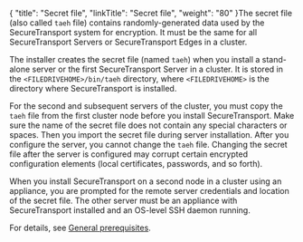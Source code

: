 {
    "title": "Secret file",
    "linkTitle": "Secret file",
    "weight": "80"
}The secret file (also called `taeh` file) contains randomly-generated data used by the <span class="mc-variable axway_variables.Component_Short_Name variable">SecureTransport</span> system for encryption. It must be the same for all <span class="mc-variable axway_variables.Component_Short_Name variable">SecureTransport</span> Servers or <span class="mc-variable suite_variables.SecureTransportName variable">SecureTransport</span> Edges in a cluster.

The installer creates the secret file (named `taeh`) when you install a stand-alone server or the first <span class="mc-variable axway_variables.Component_Short_Name variable">SecureTransport</span> Server in a cluster. It is stored in the `<FILEDRIVEHOME>/bin/taeh` directory, where `<FILEDRIVEHOME>` is the directory where <span class="mc-variable axway_variables.Component_Short_Name variable">SecureTransport</span> is installed.

For the second and subsequent servers of the cluster, you must copy the `taeh` file from the first cluster node before you install <span class="mc-variable axway_variables.Component_Short_Name variable">SecureTransport</span>. Make sure the name of the secret file does not contain any special characters or spaces. Then you import the secret file during server installation. After you configure the server, you cannot change the `taeh` file. Changing the secret file after the server is configured may corrupt certain encrypted configuration elements (local certificates, passwords, and so forth).

When you install <span class="mc-variable axway_variables.Component_Short_Name variable">SecureTransport</span> on a second node in a cluster using an appliance, you are prompted for the remote server credentials and location of the secret file. The other server must be an appliance with <span class="mc-variable axway_variables.Component_Short_Name variable">SecureTransport</span> installed and an OS-level SSH daemon running.

For details, see <a href="#installation_3205816781_1041633" class="MCXref xref">General prerequisites</a>.
